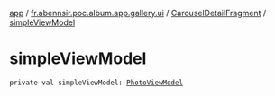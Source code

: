 [app](../../index.md) / [fr.abennsir.poc.album.app.gallery.ui](../index.md) / [CarouselDetailFragment](index.md) / [simpleViewModel](./simple-view-model.md)

# simpleViewModel

`private val simpleViewModel: `[`PhotoViewModel`](../../fr.abennsir.poc.album.app.gallery.simple.viewmodel/-photo-view-model/index.md)